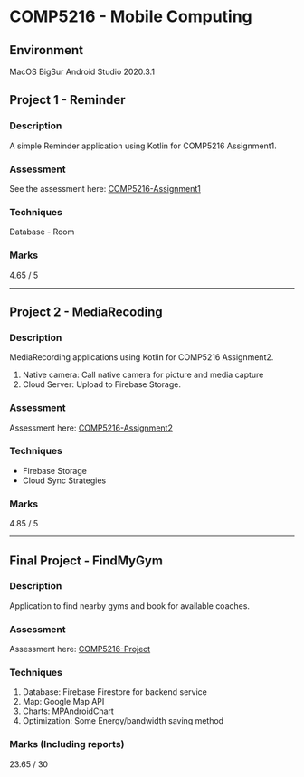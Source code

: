 # COMP5216 - Mobile Computing
## Environment
MacOS BigSur
Android Studio 2020.3.1

## Project 1 - Reminder 
### Description  
A simple Reminder application using Kotlin for COMP5216 Assignment1.
### Assessment
See the assessment here: [COMP5216-Assignment1](Documents/Assignment%201.pdf)  
### Techniques
Database - Room  
### Marks
4.65 / 5

---
## Project 2 - MediaRecoding
### Description
MediaRecording applications using Kotlin for COMP5216 Assignment2.  
1. Native camera: Call native camera for picture and media capture
2. Cloud Server: Upload to Firebase Storage.
### Assessment
Assessment here: [COMP5216-Assignment2](Documents/Assignment%202.pdf)
### Techniques
- Firebase Storage
- Cloud Sync Strategies
### Marks
4.85 / 5

---

## Final Project - FindMyGym
### Description
Application to find nearby gyms and book for available coaches.
### Assessment
Assessment here: [COMP5216-Project](Documents/COMP5216_Project_Assignment_S2_2021.pdf)
### Techniques
1. Database: Firebase Firestore for backend service
2. Map: Google Map API
3. Charts: MPAndroidChart
4. Optimization: Some Energy/bandwidth saving method
### Marks (Including reports)
23.65 / 30  